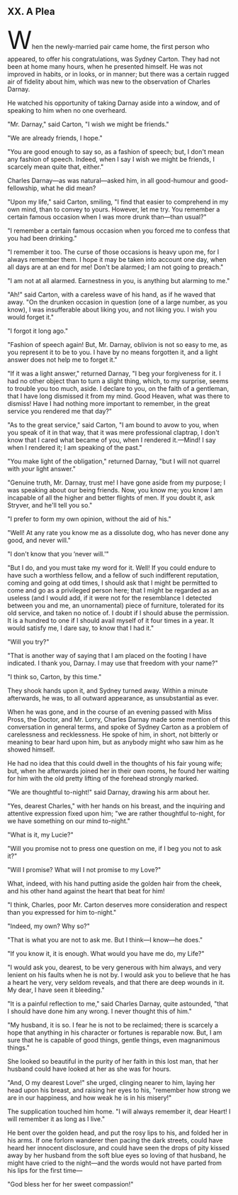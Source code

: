 ## XX. A Plea

<span class="dropcap" style="font-size: 4.00em">W</span>hen the newly-married pair came home, the first person who appeared, to offer his congratulations, was Sydney Carton. They had not been at home many hours, when he presented himself. He was not improved in habits, or in looks, or in manner; but there was a certain rugged air of fidelity about him, which was new to the observation of Charles Darnay.

He watched his opportunity of taking Darnay aside into a window, and of speaking to him when no one overheard.

"Mr. Darnay," said Carton, "I wish we might be friends."

"We are already friends, I hope."

"You are good enough to say so, as a fashion of speech; but, I don't mean any fashion of speech. Indeed, when I say I wish we might be friends, I scarcely mean quite that, either."

Charles Darnay—as was natural—asked him, in all good-humour and good-fellowship, what he did mean?

"Upon my life," said Carton, smiling, "I find that easier to comprehend in my own mind, than to convey to yours. However, let me try. You remember a certain famous occasion when I was more drunk than—than usual?"

"I remember a certain famous occasion when you forced me to confess that you had been drinking."

"I remember it too. The curse of those occasions is heavy upon me, for I always remember them. I hope it may be taken into account one day, when all days are at an end for me! Don't be alarmed; I am not going to preach."

"I am not at all alarmed. Earnestness in you, is anything but alarming to me."

"Ah!" said Carton, with a careless wave of his hand, as if he waved that away. "On the drunken occasion in question (one of a large number, as you know), I was insufferable about liking you, and not liking you. I wish you would forget it."

"I forgot it long ago."

"Fashion of speech again! But, Mr. Darnay, oblivion is not so easy to me, as you represent it to be to you. I have by no means forgotten it, and a light answer does not help me to forget it."

"If it was a light answer," returned Darnay, "I beg your forgiveness for it. I had no other object than to turn a slight thing, which, to my surprise, seems to trouble you too much, aside. I declare to you, on the faith of a gentleman, that I have long dismissed it from my mind. Good Heaven, what was there to dismiss! Have I had nothing more important to remember, in the great service you rendered me that day?"

"As to the great service," said Carton, "I am bound to avow to you, when you speak of it in that way, that it was mere professional claptrap, I don't know that I cared what became of you, when I rendered it.—Mind! I say when I rendered it; I am speaking of the past."

"You make light of the obligation," returned Darnay, "but I will not quarrel with _your_ light answer."

"Genuine truth, Mr. Darnay, trust me! I have gone aside from my purpose; I was speaking about our being friends. Now, you know me; you know I am incapable of all the higher and better flights of men. If you doubt it, ask Stryver, and he'll tell you so."

"I prefer to form my own opinion, without the aid of his."

"Well! At any rate you know me as a dissolute dog, who has never done any good, and never will."

"I don't know that you ‘never will.'"

"But I do, and you must take my word for it. Well! If you could endure to have such a worthless fellow, and a fellow of such indifferent reputation, coming and going at odd times, I should ask that I might be permitted to come and go as a privileged person here; that I might be regarded as an useless (and I would add, if it were not for the resemblance I detected between you and me, an unornamental) piece of furniture, tolerated for its old service, and taken no notice of. I doubt if I should abuse the permission. It is a hundred to one if I should avail myself of it four times in a year. It would satisfy me, I dare say, to know that I had it."

"Will you try?"

"That is another way of saying that I am placed on the footing I have indicated. I thank you, Darnay. I may use that freedom with your name?"

"I think so, Carton, by this time."

They shook hands upon it, and Sydney turned away. Within a minute afterwards, he was, to all outward appearance, as unsubstantial as ever.

When he was gone, and in the course of an evening passed with Miss Pross, the Doctor, and Mr. Lorry, Charles Darnay made some mention of this conversation in general terms, and spoke of Sydney Carton as a problem of carelessness and recklessness. He spoke of him, in short, not bitterly or meaning to bear hard upon him, but as anybody might who saw him as he showed himself.

He had no idea that this could dwell in the thoughts of his fair young wife; but, when he afterwards joined her in their own rooms, he found her waiting for him with the old pretty lifting of the forehead strongly marked.

"We are thoughtful to-night!" said Darnay, drawing his arm about her.

"Yes, dearest Charles," with her hands on his breast, and the inquiring and attentive expression fixed upon him; "we are rather thoughtful to-night, for we have something on our mind to-night."

"What is it, my Lucie?"

"Will you promise not to press one question on me, if I beg you not to ask it?"

"Will I promise? What will I not promise to my Love?"

What, indeed, with his hand putting aside the golden hair from the cheek, and his other hand against the heart that beat for him!

"I think, Charles, poor Mr. Carton deserves more consideration and respect than you expressed for him to-night."

"Indeed, my own? Why so?"

"That is what you are not to ask me. But I think—I know—he does."

"If you know it, it is enough. What would you have me do, my Life?"

"I would ask you, dearest, to be very generous with him always, and very lenient on his faults when he is not by. I would ask you to believe that he has a heart he very, very seldom reveals, and that there are deep wounds in it. My dear, I have seen it bleeding."

"It is a painful reflection to me," said Charles Darnay, quite astounded, "that I should have done him any wrong. I never thought this of him."

"My husband, it is so. I fear he is not to be reclaimed; there is scarcely a hope that anything in his character or fortunes is reparable now. But, I am sure that he is capable of good things, gentle things, even magnanimous things."

She looked so beautiful in the purity of her faith in this lost man, that her husband could have looked at her as she was for hours.

"And, O my dearest Love!" she urged, clinging nearer to him, laying her head upon his breast, and raising her eyes to his, "remember how strong we are in our happiness, and how weak he is in his misery!"

The supplication touched him home. "I will always remember it, dear Heart! I will remember it as long as I live."

He bent over the golden head, and put the rosy lips to his, and folded her in his arms. If one forlorn wanderer then pacing the dark streets, could have heard her innocent disclosure, and could have seen the drops of pity kissed away by her husband from the soft blue eyes so loving of that husband, he might have cried to the night—and the words would not have parted from his lips for the first time—

"God bless her for her sweet compassion!"

